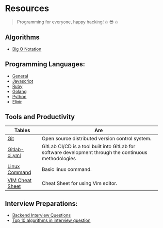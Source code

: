 # Resources

>  Programming for everyone, happy hacking! :fire: :sunglasses: :fire:

## Algorithms
* [Big O Notation](https://github.com/ervinismu/everyone-write-code/blob/master/Algorithms/bigoNotation.md)

## Programming Languages:
*  [General](https://github.com/ervinismu/everyone-write-code/blob/master/general.md)
*  [Javascript](https://github.com/ervinismu/everyone-write-code/blob/master/javascript.md)
*  [Ruby](https://github.com/ervinismu/everyone-write-code/blob/master/ruby.md)
*  [Golang](https://github.com/ervinismu/everyone-write-code/blob/master/golang.md)
*  [Python](https://github.com/ervinismu/everyone-write-code/blob/master/python.md)
*  [Elixir](https://github.com/ervinismu/everyone-write-code/blob/master/elixir.md)

## Tools and Productivity

| Tables        | Are           |
| ------------- |---------------|
| [Git](https://git-scm.com/)                                                           | Open source distributed version control system. | $1600 |
| [Gitlab-ci.yml](https://docs.gitlab.com/ee/ci/)                                       | GitLab CI/CD is a tool built into GitLab for software development through the continuous methodologies      |
| [Linux Command](https://maker.pro/linux/tutorial/basic-linux-commands-for-beginners)  | Basic linux command.      |
| [VIM Cheat Sheet](https://gist.github.com/ervinismu/dc438d3668dbacb04ab36c65c4fb5570) | Cheat Sheet for using Vim editor. |

## Interview Preparations:
*  [Backend Interview Questions](https://github.com/arialdomartini/Back-End-Developer-Interview-Questions)
*  [Top 10 algorithms in interview question](https://www.geeksforgeeks.org/top-10-algorithms-in-interview-questions/)
